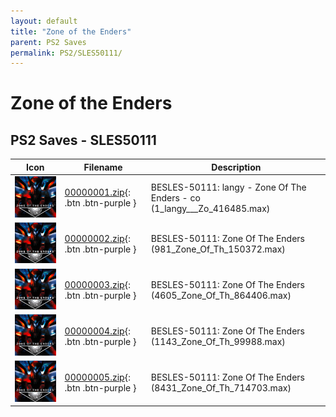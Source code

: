 ```yaml
---
layout: default
title: "Zone of the Enders"
parent: PS2 Saves
permalink: PS2/SLES50111/
---
```

# Zone of the Enders

## PS2 Saves - SLES50111

| Icon | Filename | Description |
|------|----------|-------------|
| ![Zone of the Enders](icon0.png) | [00000001.zip](00000001.zip){: .btn .btn-purple } | BESLES-50111: langy - Zone Of The Enders - co (1_langy___Zo_416485.max) |
| ![Zone of the Enders](icon0.png) | [00000002.zip](00000002.zip){: .btn .btn-purple } | BESLES-50111: Zone Of The Enders (981_Zone_Of_Th_150372.max) |
| ![Zone of the Enders](icon0.png) | [00000003.zip](00000003.zip){: .btn .btn-purple } | BESLES-50111: Zone Of The Enders (4605_Zone_Of_Th_864406.max) |
| ![Zone of the Enders](icon0.png) | [00000004.zip](00000004.zip){: .btn .btn-purple } | BESLES-50111: Zone Of The Enders (1143_Zone_Of_Th_99988.max) |
| ![Zone of the Enders](icon0.png) | [00000005.zip](00000005.zip){: .btn .btn-purple } | BESLES-50111: Zone Of The Enders (8431_Zone_Of_Th_714703.max) |
